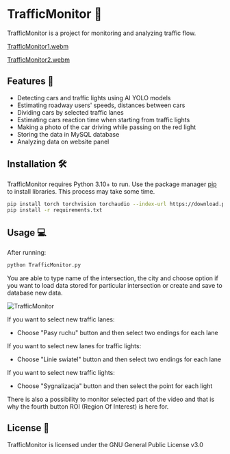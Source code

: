 # TrafficMonitor :blue_car:

TrafficMonitor is a project for monitoring and analyzing traffic flow.


[TrafficMonitor1.webm](https://github.com/user-attachments/assets/94d2e583-56f6-4bd1-9ce0-38054adb7fd3)

[TrafficMonitor2.webm](https://github.com/user-attachments/assets/91dd2340-b845-4bf8-ae4f-bf18e8a714d2)


## Features :star2:

- Detecting cars and traffic lights using AI YOLO models 
- Estimating roadway users' speeds, distances between cars 
- Dividing cars by selected traffic lanes 
- Estimating cars reaction time when starting from traffic lights
- Making a photo of the car driving while passing on the red light
- Storing the data in MySQL database
- Analyzing data on website panel


## Installation :hammer_and_wrench:
TrafficMonitor requires Python 3.10+ to run.
Use the package manager [pip](https://pip.pypa.io/en/stable/) to install libraries. This process may take some time.

```bash
pip install torch torchvision torchaudio --index-url https://download.pytorch.org/whl/cu124
pip install -r requirements.txt
```

## Usage :computer:
After running:
```bash
python TrafficMonitor.py 
```

You are able to type name of the intersection, the city and choose option if you want to load data stored for particular intersection or create and save to database new data.

![TrafficMonitor](https://github.com/user-attachments/assets/1aecfc45-6acf-4d11-8dc3-db87aa55b94a)

If you want to select new traffic lanes:
- Choose "Pasy ruchu" button and then select two endings for each lane

If you want to select new lanes for traffic lights:
- Choose "Linie swiatel" button and then select two endings for each lane

If you want to select new traffic lights:
- Choose "Sygnalizacja" button and then select the point for each light

There is also a possibility to monitor selected part of the video and that is why the fourth button ROI (Region Of Interest) is here for.


## License :page_with_curl:
TrafficMonitor is licensed under the GNU General Public License v3.0

